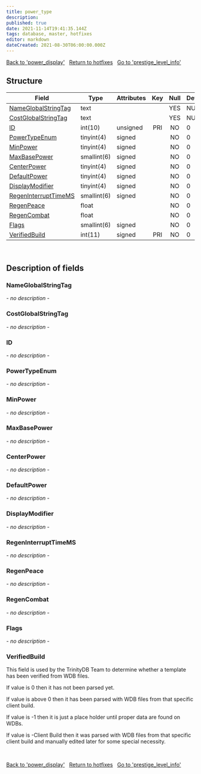 ```yaml
---
title: power_type
description: 
published: true
date: 2021-11-14T19:41:35.144Z
tags: database, master, hotfixes
editor: markdown
dateCreated: 2021-08-30T06:00:00.000Z
---
```


<a href="https://trinitycore.info/de/database/master/hotfixes/power_display" class="mt-5 v-btn v-btn--depressed v-btn--flat v-btn--outlined theme--light v-size--default darkblue--text text--lighten-3"><span class="v-btn__content"><i aria-hidden="true" class="v-icon notranslate v-icon--left mdi mdi-arrow-left theme--light"></i><span>Back to 'power_display'</span></span></a>&nbsp;&nbsp;&nbsp;<a href="https://trinitycore.info/de/database/master/hotfixes/home" class="mt-5 v-btn v-btn--depressed v-btn--flat v-btn--outlined theme--light v-size--default darkblue--text text--lighten-3"><span class="v-btn__content"><i aria-hidden="true" class="v-icon notranslate v-icon--left mdi mdi-home-outline theme--light"></i><span>Return to hotfixes</span></span></a>&nbsp;&nbsp;&nbsp;<a href="https://trinitycore.info/de/database/master/hotfixes/prestige_level_info" class="mt-5 v-btn v-btn--depressed v-btn--flat v-btn--outlined theme--light v-size--default darkblue--text text--lighten-3"><span class="v-btn__content"><span>Go to 'prestige_level_info'</span><i aria-hidden="true" class="v-icon notranslate v-icon--right mdi mdi-arrow-right theme--light"></i></span></a>

## Structure

| Field | Type | Attributes | Key | Null | Default | Extra | Comment |
| --- | --- | --- | :---: | :---: | --- | --- | --- |
| [NameGlobalStringTag](#nameglobalstringtag) | text |  |  | YES | NULL |  |  |
| [CostGlobalStringTag](#costglobalstringtag) | text |  |  | YES | NULL |  |  |
| [ID](#id) | int(10) | unsigned | PRI | NO | 0 |  |  |
| [PowerTypeEnum](#powertypeenum) | tinyint(4) | signed |  | NO | 0 |  |  |
| [MinPower](#minpower) | tinyint(4) | signed |  | NO | 0 |  |  |
| [MaxBasePower](#maxbasepower) | smallint(6) | signed |  | NO | 0 |  |  |
| [CenterPower](#centerpower) | tinyint(4) | signed |  | NO | 0 |  |  |
| [DefaultPower](#defaultpower) | tinyint(4) | signed |  | NO | 0 |  |  |
| [DisplayModifier](#displaymodifier) | tinyint(4) | signed |  | NO | 0 |  |  |
| [RegenInterruptTimeMS](#regeninterrupttimems) | smallint(6) | signed |  | NO | 0 |  |  |
| [RegenPeace](#regenpeace) | float |  |  | NO | 0 |  |  |
| [RegenCombat](#regencombat) | float |  |  | NO | 0 |  |  |
| [Flags](#flags) | smallint(6) | signed |  | NO | 0 |  |  |
| [VerifiedBuild](#verifiedbuild) | int(11) | signed | PRI | NO | 0 |  |  |
&nbsp;
## Description of fields

### NameGlobalStringTag
*- no description -*
&nbsp;

### CostGlobalStringTag
*- no description -*
&nbsp;

### ID
*- no description -*
&nbsp;

### PowerTypeEnum
*- no description -*
&nbsp;

### MinPower
*- no description -*
&nbsp;

### MaxBasePower
*- no description -*
&nbsp;

### CenterPower
*- no description -*
&nbsp;

### DefaultPower
*- no description -*
&nbsp;

### DisplayModifier
*- no description -*
&nbsp;

### RegenInterruptTimeMS
*- no description -*
&nbsp;

### RegenPeace
*- no description -*
&nbsp;

### RegenCombat
*- no description -*
&nbsp;

### Flags
*- no description -*
&nbsp;

### VerifiedBuild
This field is used by the TrinityDB Team to determine whether a template has been verified from WDB files.

If value is 0 then it has not been parsed yet.

If value is above 0 then it has been parsed with WDB files from that specific client build.

If value is -1 then it is just a place holder until proper data are found on WDBs.

If value is -Client Build then it was parsed with WDB files from that specific client build and manually edited later for some special necessity.

&nbsp;

<a href="https://trinitycore.info/de/database/master/hotfixes/power_display" class="mt-5 v-btn v-btn--depressed v-btn--flat v-btn--outlined theme--light v-size--default darkblue--text text--lighten-3"><span class="v-btn__content"><i aria-hidden="true" class="v-icon notranslate v-icon--left mdi mdi-arrow-left theme--light"></i><span>Back to 'power_display'</span></span></a>&nbsp;&nbsp;&nbsp;<a href="https://trinitycore.info/de/database/master/hotfixes/home" class="mt-5 v-btn v-btn--depressed v-btn--flat v-btn--outlined theme--light v-size--default darkblue--text text--lighten-3"><span class="v-btn__content"><i aria-hidden="true" class="v-icon notranslate v-icon--left mdi mdi-home-outline theme--light"></i><span>Return to hotfixes</span></span></a>&nbsp;&nbsp;&nbsp;<a href="https://trinitycore.info/de/database/master/hotfixes/prestige_level_info" class="mt-5 v-btn v-btn--depressed v-btn--flat v-btn--outlined theme--light v-size--default darkblue--text text--lighten-3"><span class="v-btn__content"><span>Go to 'prestige_level_info'</span><i aria-hidden="true" class="v-icon notranslate v-icon--right mdi mdi-arrow-right theme--light"></i></span></a>

